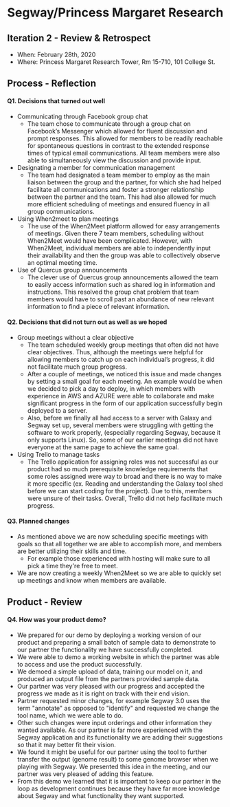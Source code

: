 ﻿
# Segway/Princess Margaret Research

## Iteration 2 - Review & Retrospect

-   When: February 28th, 2020
-   Where: Princess Margaret Research Tower, Rm 15-710, 101 College St.

## Process - Reflection

#### Q1. Decisions that turned out well
- Communicating through Facebook group chat
	- The team chose to communicate through a group chat on Facebook’s Messenger which allowed for fluent discussion and prompt responses. This allowed for members to be readily reachable for spontaneous questions in contrast to the extended response times of typical email communications. All team members were also able to simultaneously view the discussion and provide input.
- Designating a member for communication management
	- The team had designated a team member to employ as the main liaison between the group and the partner, for which she had helped facilitate all communications and foster a stronger relationship between the partner and the team. This had also allowed for much more efficient scheduling of meetings and ensured fluency in all group communications. 
- Using When2meet to plan meetings
	- The use of the When2Meet platform allowed for easy arrangements of meetings. Given there 7 team members, scheduling without When2Meet would have been complicated. However, with When2Meet, individual members are able to independently input their availability and then the group was able to collectively observe an optimal meeting time. 
- Use of Quercus group announcements
	- The clever use of Quercus group announcements allowed the team to easily access information such as shared log in information and instructions. This resolved the group chat problem that team members would have to scroll past an abundance of new relevant information to find a piece of relevant information. 

#### Q2. Decisions that did not turn out as well as we hoped
- Group meetings without a clear objective 
	- The team scheduled weekly group meetings that often did not have clear objectives. Thus, although the meetings were helpful for allowing members to catch up on each individual’s progress, it did not facilitate much group progress.
	- After a couple of meetings, we noticed this issue and made changes by setting a small goal for each meeting. An example would be when we decided to pick a day to deploy, in which members with experience in AWS and AZURE were able to collaborate and make significant progress in the form of our application successfully begin deployed to a server.
	- Also, before we finally all had access to a server with Galaxy and Segway set up, several members were struggling with getting the software to work properly, (especially regarding Segway, because it only supports Linux). So, some of our earlier meetings did not have everyone at the same page to achieve the same goal.
- Using Trello to manage tasks
	- The Trello application for assigning roles was not successful as our product had so much prerequisite knowledge requirements that some roles assigned were way to broad and there is no way to make it more specific (ex. Reading and understanding the Galaxy tool shed before we can start coding for the project). Due to this, members were unsure of their tasks. Overall, Trello did not help facilitate much progress.

#### Q3. Planned changes
-   As mentioned above we are now scheduling specific meetings with goals so that all together we are able to accomplish more, and members are better utilizing their skills and time.
	-  For example those experienced with hosting will make sure to all pick a time they're free to meet.
- We are now creating a weekly When2Meet so we are able to quickly set up meetings and know when members are available.

## Product - Review

#### Q4. How was your product demo?
- We prepared for our demo by deploying a working version of our product and preparing a small batch of sample data to demonstrate to our partner the functionality we have successfully completed. 
- We were able to demo a working website in which the partner was able to access and use the product successfully. 
- We demoed a simple upload of data, training our model on it, and produced an output file from the partners provided sample data.
- Our partner was very pleased with our progress and accepted the progress we made as it is right on track with their end vision.
- Partner requested minor changes, for example Segway 3.0 uses the term "annotate" as opposed to "identify" and requested we change the tool name, which we were able to do.
- Other such changes were input orderings and other information they wanted available. As our partner is far more experienced with the Segway application and its functionality we are adding their suggestions so that it may better fit their vision.
- We found it might be useful for our partner using the tool to further transfer the output (genome result) to some genome browser when we playing with Segway. We presented this idea in the meeting, and our partner was very pleased of adding this feature.
- From this demo we learned that it is important to keep our partner in the loop as development continues because they have far more knowledge about Segway and what functionality they want supported.
